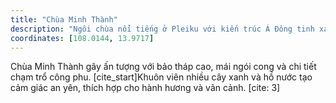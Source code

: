 ```yaml
---
title: "Chùa Minh Thành"
description: "Ngôi chùa nổi tiếng ở Pleiku với kiến trúc Á Đông tinh xảo và không gian tĩnh tại."
coordinates: [108.0144, 13.9717]
---
```


Chùa Minh Thành gây ấn tượng với bảo tháp cao, mái ngói cong và chi tiết chạm trổ công phu. [cite_start]Khuôn viên nhiều cây xanh và hồ nước tạo cảm giác an yên, thích hợp cho hành hương và vãn cảnh. [cite: 3]
